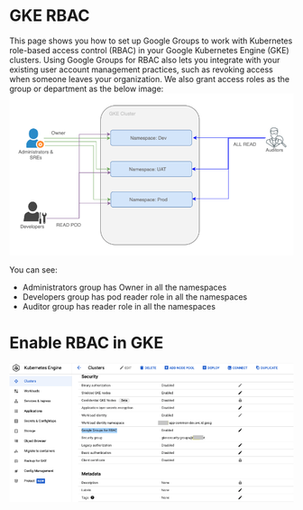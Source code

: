 # GKE RBAC

This page shows you how to set up Google Groups to work with Kubernetes role-based access control (RBAC) in your Google Kubernetes Engine (GKE) clusters. Using Google Groups for RBAC also lets you integrate with your existing user account management practices, such as revoking access when someone leaves your organization. We also grant access roles as the group or department as the below image:
![Alt text](https://github.com/anhbuicsa/gcp-terraform/blob/master/gke-rbac/images/RBAC.png?raw=true "Title")

You can see:
  - Administrators group has Owner in all the namespaces
  - Developers group has pod reader role in all the namespaces
  - Auditor group has reader role in all the namespaces
# Enable RBAC in GKE
![Alt text](https://github.com/anhbuicsa/gcp-terraform/blob/master/gke-rbac/images/GKE-RBAC.png?raw=true "Title")

